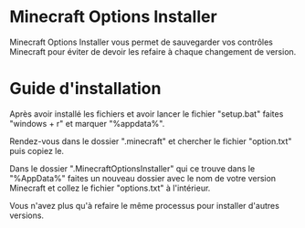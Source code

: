 # Minecraft Options Installer
Minecraft Options Installer vous permet de sauvegarder vos contrôles Minecraft pour éviter de devoir les refaire à chaque changement de version.

# Guide d'installation
Après avoir installé les fichiers et avoir lancer le fichier "setup.bat" faites "windows + r" et marquer "%appdata%".

Rendez-vous dans le dossier ".minecraft" et chercher le fichier "option.txt" puis copiez le.

Dans le dossier ".MinecraftOptionsInstaller" qui ce trouve dans le "%AppData%" faites un nouveau dossier avec le nom de votre version Minecraft et collez le fichier  "options.txt" à l'intérieur.

Vous n'avez plus qu'à refaire le même processus pour installer d'autres versions.
